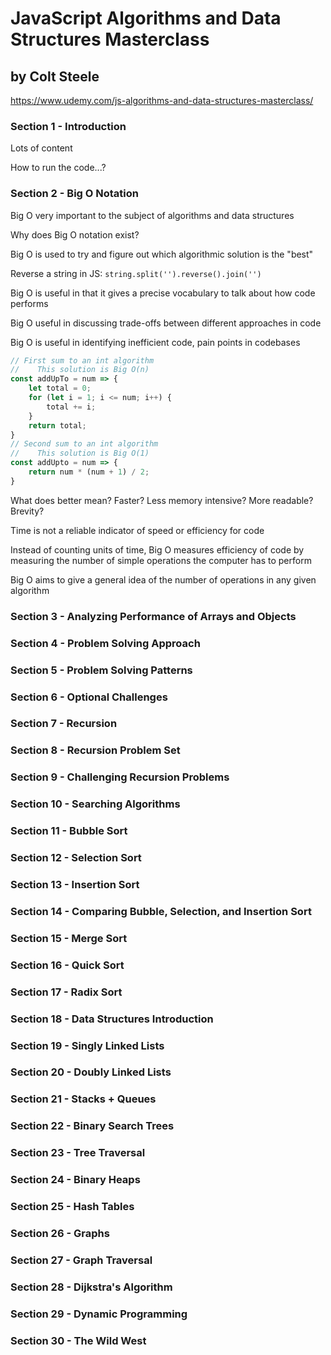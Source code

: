 # JavaScript Algorithms and Data Structures Masterclass

## by Colt Steele

https://www.udemy.com/js-algorithms-and-data-structures-masterclass/

### Section 1 - Introduction

Lots of content

How to run the code...?

### Section 2 - Big O Notation

Big O very important to the subject of algorithms and data structures

Why does Big O notation exist?

Big O is used to try and figure out which algorithmic solution is the "best"

Reverse a string in JS: `string.split('').reverse().join('')`

Big O is useful in that it gives a precise vocabulary to talk about how code performs

Big O useful in discussing trade-offs between different approaches in code

Big O is useful in identifying inefficient code, pain points in codebases

```javascript
// First sum to an int algorithm
//    This solution is Big O(n)
const addUpTo = num => {
    let total = 0;
    for (let i = 1; i <= num; i++) {
        total += i;
    }
    return total;
}
// Second sum to an int algorithm
//    This solution is Big O(1)
const addUpto = num => {
    return num * (num + 1) / 2;
}
```

What does better mean? Faster? Less memory intensive? More readable? Brevity?

Time is not a reliable indicator of speed or efficiency for code

Instead of counting units of time, Big O measures efficiency of code by measuring the number of simple operations the computer has to perform

Big O aims to give a general idea of the number of operations in any given algorithm



### Section 3 - Analyzing Performance of Arrays and Objects

### Section 4 - Problem Solving Approach

### Section 5 - Problem Solving Patterns

### Section 6 - Optional Challenges

### Section 7 - Recursion

### Section 8 - Recursion Problem Set

### Section 9 - Challenging Recursion Problems

### Section 10 - Searching Algorithms

### Section 11 - Bubble Sort

### Section 12 - Selection Sort

### Section 13 - Insertion Sort

### Section 14 - Comparing Bubble, Selection, and Insertion Sort

### Section 15 - Merge Sort

### Section 16 - Quick Sort

### Section 17 - Radix Sort

### Section 18 - Data Structures Introduction

### Section 19 - Singly Linked Lists

### Section 20 - Doubly Linked Lists

### Section 21 - Stacks + Queues

### Section 22 - Binary Search Trees

### Section 23 - Tree Traversal

### Section 24 - Binary Heaps

### Section 25 - Hash Tables

### Section 26 - Graphs

### Section 27 - Graph Traversal

### Section 28 - Dijkstra's Algorithm

### Section 29 - Dynamic Programming

### Section 30 - The Wild West